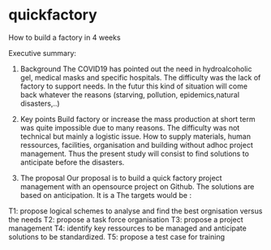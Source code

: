 # quickfactory
How to build a factory in 4 weeks

Executive summary:
1) Background
The COVID19 has pointed out the need in hydroalcoholic gel, medical masks and specific hospitals.
The difficulty was the lack of factory to support needs.
In the futur this kind of situation will come back whatever the reasons (starving, pollution, epidemics,natural disasters,..)

2) Key points
Build factory or increase the mass production at short term was quite impossible due to many reasons.
The difficulty was not technical but mainly a logistic issue. How to supply materials, human ressources, facilities, organisation and building without adhoc project management.
Thus the present study will consist to find solutions to anticipate before the disasters.

3) The proposal
Our proposal is to build a quick factory project management with an opensource project on Github.
The solutions are based on anticipation. It is a 
The targets would be :

T1: propose logical schemes to analyse and find the best orgnisation versus the needs 
T2: propose a  task force organisation
T3: propose a project management 
T4: identify key ressources to be managed and anticipate solutions to be standardized.
T5: propose a test case for training
